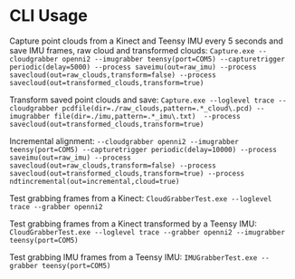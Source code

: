 # CLI Usage

Capture point clouds from a Kinect and Teensy IMU every 5 seconds and save IMU frames, raw cloud and transformed clouds:
`Capture.exe --cloudgrabber openni2 --imugrabber teensy(port=COM5) --capturetrigger periodic(delay=5000) --process saveimu(out=raw_imu) --process savecloud(out=raw_clouds,transform=false) --process savecloud(out=transformed_clouds,transform=true)`

Transform saved point clouds and save:
`Capture.exe --loglevel trace --cloudgrabber pcdfile(dir=./raw_clouds,pattern=.*_cloud\.pcd) --imugrabber file(dir=./imu,pattern=.*_imu\.txt)  --process savecloud(out=transformed_clouds,transform=true)`

Incremental alignment:
`--cloudgrabber openni2 --imugrabber teensy(port=COM5) --capturetrigger periodic(delay=10000) --process saveimu(out=raw_imu) --process savecloud(out=raw_clouds,transform=false) --process savecloud(out=transformed_clouds,transform=true) --process ndtincremental(out=incremental,cloud=true)`

Test grabbing frames from a Kinect:
`CloudGrabberTest.exe --loglevel trace --grabber openni2`

Test grabbing frames from a Kinect transformed by a Teensy IMU:
`CloudGrabberTest.exe --loglevel trace --grabber openni2 --imugrabber teensy(port=COM5)`

Test grabbing IMU frames from a Teensy IMU:
`IMUGrabberTest.exe --grabber teensy(port=COM5)`
